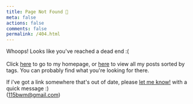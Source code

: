 ```yaml
---
title: Page Not Found 😬
meta: false
actions: false
comments: false
permalink: /404.html
---
```

Whoops! Looks like you've reached a dead end :(
</br></br>
Click [here](/) to go to my homepage, or [here](/all-tags/) to view all my posts 
sorted by tags. You can probably find what you're looking for there.

If i've got a link somewhere that's out of date, please [let me know!](mailto:115bwm@gmail.com?subject=Broken%20Link%21&body=Hey%20Ben%2C%0D%0A%0D%0ANoticed%20that%20the%20link%20at%20%2A%3F%3F%3F%2A%20to%20your%20%2A%3F%3F%3F%2A%20post%20was%20broken%20%3A%28%0D%0A%0D%0AThanks%2C%0D%0A-%20%2A%3F%3F%3F%2A) with a quick message :)
</br>
(115bwm@gmail.com)